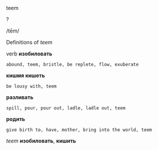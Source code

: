 teem

?

/tēm/

Definitions of _teem_

verb
**изобиловать**

    abound, teem, bristle, be replete, flow, exuberate
**кишмя кишеть**

    be lousy with, teem
**разливать**

    spill, pour, pour out, ladle, ladle out, teem
**родить**

    give birth to, have, mother, bring into the world, teem

_teem_
**изобиловать**, **кишить**